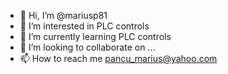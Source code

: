 - 👋 Hi, I’m @mariusp81
- 👀 I’m interested in PLC controls
- 🌱 I’m currently learning PLC controls
- 💞️ I’m looking to collaborate on ...
- 📫 How to reach me pancu_marius@yahoo.com

<!---
mariusp81/mariusp81 is a ✨ special ✨ repository because its `README.md` (this file) appears on your GitHub profile.
You can click the Preview link to take a look at your changes.
--->

